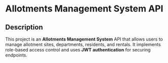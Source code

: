 # Allotments Management System API

## Description
This project is an **Allotments Management System** API that allows users to manage allotment sites, departments, residents, and rentals. It implements role-based access control and uses **JWT authentication** for securing endpoints.
